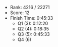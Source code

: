 * Rank: 4216  / 22271
* Score: 12
* Finish Time: 0:45:33
    * Q1 (3): 0:12:20
    * Q2 (4): 0:18:35
    * Q3 (5): 0:45:33
    * Q4 (6)
